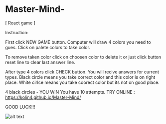 # Master-Mind-
[ React game ]


Instruction:

First click NEW GAME button. Computer will draw 4 colors you need to gues.
Click on palete colors to take color.

To remove taken color click on choosen color to delete it  or just click button reset line to clear last answer line.

After type 4 colors click CHECK button. 
You will recive answers for current types.
Black circle means you take correct color and this color is on right place.
White cirlce means you take coorect color but its not on good place.

4 black circles - YOU WIN
You have 10 attempts.
TRY ONLINE : https://kolin4.github.io/Master-Mind/

GOOD LUCK!!!

![alt text](http://i65.tinypic.com/s4tj13.jpg)





